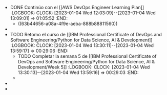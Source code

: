 - DONE Continúo con el [[AWS DevOps Engineer Learning Plan]]
  :LOGBOOK:
  CLOCK: [2023-01-04 Wed 12:03:09]--[2023-01-04 Wed 13:09:01] =>  01:05:52
  :END:
	- ((63b44656-a08a-4f9e-aeba-888b88811560))
-
- TODO Retomo el curso de [[IBM Professional Certificate of DevOps and Software Engineering/Python for Data Science, AI & Development]]
  :LOGBOOK:
  CLOCK: [2023-01-04 Wed 13:30:11]--[2023-01-04 Wed 13:59:17] =>  00:29:06
  :END:
	- TODO Completar la semana 5 de [[IBM Professional Certificate of DevOps and Software Engineering/Python for Data Science, AI & Development/Week 5]]
	  :LOGBOOK:
	  CLOCK: [2023-01-04 Wed 13:30:13]--[2023-01-04 Wed 13:59:16] =>  00:29:03
	  :END:
	-
-
-